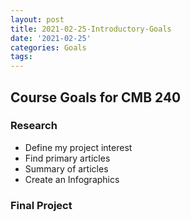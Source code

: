 ```yaml
---
layout: post
title: 2021-02-25-Introductory-Goals
date: '2021-02-25'
categories: Goals
tags: 
---
```

## Course Goals for CMB 240

### Research
* Define my project interest
* Find primary articles
* Summary of articles
* Create an Infographics

### Final Project
